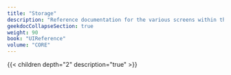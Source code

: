 ```yaml
---
title: "Storage"
description: "Reference documentation for the various screens within the Storage menu option."
geekdocCollapseSection: true
weight: 90
book: "UIReference"
volume: "CORE"
---
```


{{< children depth="2" description="true" >}}
